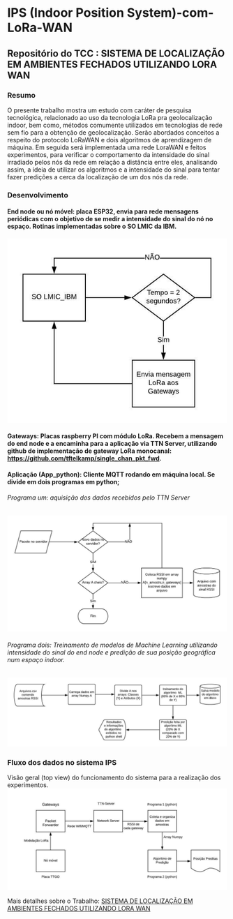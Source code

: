 # IPS (Indoor Position System)-com-LoRa-WAN

## Repositório do TCC : SISTEMA DE LOCALIZAÇÃO EM AMBIENTES FECHADOS UTILIZANDO LORA WAN

### Resumo
 O presente trabalho mostra um estudo com caráter de pesquisa tecnológica, relacionado ao uso da tecnologia LoRa pra geolocalização indoor, bem como, métodos comumente utilizados em tecnologias de rede sem fio para a obtenção de geolocalização. Serão abordados conceitos a respeito do protocolo LoRaWAN e dois algoritmos de aprendizagem de máquina. Em seguida será implementada uma rede LoraWAN e feitos experimentos, para verificar o comportamento da intensidade do sinal irradiado pelos nós da rede em relação a distância entre eles, analisando assim, a ideia de utilizar os algoritmos e a intensidade do sinal para tentar fazer predições a cerca da localização de um dos nós da rede.
 
### Desenvolvimento
  #### **End node ou nó móvel:** placa ESP32, envia para rede mensagens periódicas com o objetivo de se medir a intensidade do sinal do nó no espaço. Rotinas implementadas sobre o SO LMIC da IBM. 
  ![](images/programa_no_mov.jpeg)
  #### **Gateways:** Placas raspberry PI com módulo LoRa. Recebem a mensagem do end node e a encaminha para a aplicação via TTN Server, utilizando github de implementação de gateway LoRa monocanal: https://github.com/tftelkamp/single_chan_pkt_fwd.
  
  #### **Aplicação (App_python):** Cliente MQTT rodando em máquina local. Se divide em dois programas em python; 
  ###### Programa um: aquisição dos dados recebidos pelo TTN Server 
  ![](images/programa_de_aquisic.jpeg)
  ###### Programa dois: Treinamento de modelos de Machine Learning utilizando intensidade do sinal do end node e predição de sua posição geográfica num espaço indoor. 
  ![](images/programa_treinamento_e_pred.jpeg)
### Fluxo dos dados no sistema IPS
  Visão geral (top view) do funcionamento do sistema para a realização dos experimentos.
  ![](images/fluxograma_dos_dados.jpeg)
  
  Mais detalhes sobre o Trabalho: [SISTEMA DE LOCALIZAÇÃO EM AMBIENTES FECHADOS UTILIZANDO LORA WAN](https://github.com/TarsisNatan/IPS-com-LoRa-WAN/blob/master/TCC_final%20Corrigido.pdf/)
